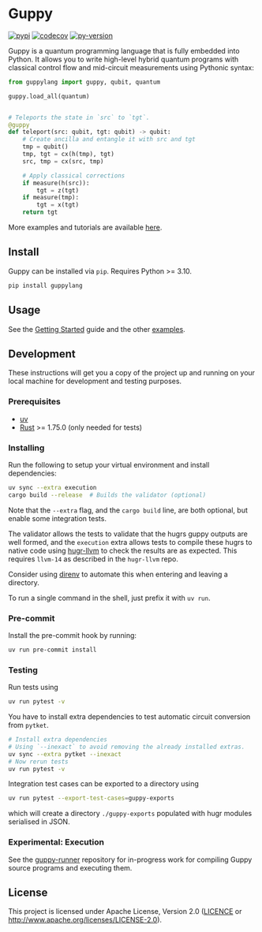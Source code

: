 # Guppy

[![pypi][]](https://pypi.org/project/guppylang/)
[![codecov][]](https://codecov.io/gh/CQCL/guppylang)
[![py-version][]](https://pypi.org/project/guppylang/)

  [codecov]: https://img.shields.io/codecov/c/gh/CQCL/guppylang?logo=codecov
  [py-version]: https://img.shields.io/pypi/pyversions/guppylang
  [pypi]: https://img.shields.io/pypi/v/guppylang

Guppy is a quantum programming language that is fully embedded into Python.
It allows you to write high-level hybrid quantum programs with classical control flow and mid-circuit measurements using Pythonic syntax:

```python
from guppylang import guppy, qubit, quantum

guppy.load_all(quantum)


# Teleports the state in `src` to `tgt`.
@guppy
def teleport(src: qubit, tgt: qubit) -> qubit:
    # Create ancilla and entangle it with src and tgt
    tmp = qubit()
    tmp, tgt = cx(h(tmp), tgt)
    src, tmp = cx(src, tmp)

    # Apply classical corrections
    if measure(h(src)):
        tgt = z(tgt)
    if measure(tmp):
        tgt = x(tgt)
    return tgt
```

More examples and tutorials are available [here][examples].

[examples]: ./examples/


## Install

Guppy can be installed via `pip`. Requires Python >= 3.10.

```sh
pip install guppylang
```


## Usage

See the [Getting Started][getting-started] guide and the other [examples].

[getting-started]: ./examples/1-Getting-Started.md


## Development

These instructions will get you a copy of the project up and running on your local machine for development and testing purposes.

### Prerequisites

- [uv](https://docs.astral.sh/uv/getting-started/installation/)
- [Rust](https://www.rust-lang.org/tools/install) >= 1.75.0  (only needed for tests)

### Installing

Run the following to setup your virtual environment and install dependencies:

```sh
uv sync --extra execution
cargo build --release  # Builds the validator (optional)
```

Note that the `--extra` flag, and the `cargo build` line, are both optional, but enable some integration tests.

The validator allows the tests to validate that the hugrs guppy outputs are well formed, and the `execution` extra allows tests to compile these hugrs to native code using [hugr-llvm](https://github.com/CQCL/hugr-llvm) to check the results are as expected.
This requires `llvm-14` as described in the `hugr-llvm` repo.

Consider using [direnv](https://direnv.net/docs/installation.html) to
automate this when entering and leaving a directory.

To run a single command in the shell, just prefix it with `uv run`.

### Pre-commit

Install the pre-commit hook by running:

```sh
uv run pre-commit install
```


### Testing

Run tests using

```sh
uv run pytest -v
```

You have to install extra dependencies to test automatic circuit conversion from `pytket`.

```sh
# Install extra dependencies
# Using `--inexact` to avoid removing the already installed extras.
uv sync --extra pytket --inexact
# Now rerun tests
uv run pytest -v
```


Integration test cases can be exported to a directory using

```sh
uv run pytest --export-test-cases=guppy-exports
```

which will create a directory `./guppy-exports` populated with hugr modules serialised in JSON.

### Experimental: Execution

See the [guppy-runner](https://github.com/CQCL/guppy-runner) repository for in-progress work for compiling Guppy source programs and executing them.

## License

This project is licensed under Apache License, Version 2.0 ([LICENCE][] or http://www.apache.org/licenses/LICENSE-2.0).

  [LICENCE]: ./LICENCE
